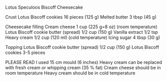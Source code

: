 Lotus Speculoos Biscoff Cheesecake

Crust
Lotus Biscoff cookies  16 pieces (125 g)
Melted butter  3 tbsp (45 g)

Cheesecake filling
Cream cheese  1 cup (225 g=8 oz) (room temperature)
Lotus Biscoff cookie butter (spread) 1/2 cup (150 g)
Vanilla extract  1/2 tsp
Heavy cream  1/2 cup (120 ml) (cold temperature)
Icing sugar  4 tbsp (30 g)

Topping
Lotus Biscoff cookie butter (spread) 1/2 cup (150 g)
Lotus Biscoff cookies  3-5 pieces

PLEASE READ
I used 15 cm mould (6 inches)
Heavy cream can be replaced with fresh cream or whipping cream (35 % fat)
Cream cheese should be in room temperature
Heavy cream should be in cold temperature
